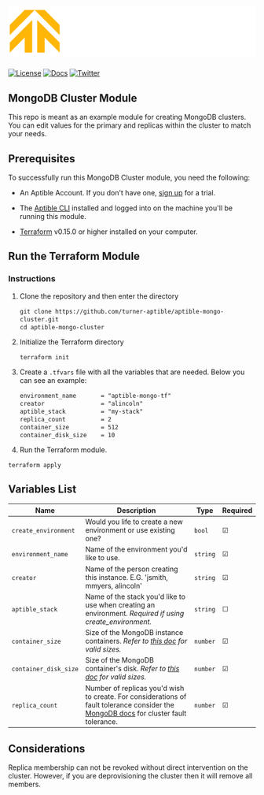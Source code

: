 # [![Aptible](./assets/aptible.svg)](https://aptible.com/)

[![License](https://img.shields.io/badge/License-Apache_2.0-blue.svg)](https://opensource.org/licenses/Apache-2.0)
[![Docs](https://img.shields.io/badge/docs-current-brightgreen.svg)](https://deploy-docs.aptible.com/docs)
[![Twitter](https://img.shields.io/twitter/follow/aptible.svg?style=social)](https://twitter.com/intent/follow?screen_name=aptible)

## MongoDB Cluster Module

This repo is meant as an example module for creating MongoDB clusters. You can edit values for the primary and replicas within the cluster to match your needs.

## Prerequisites

To successfully run this MongoDB Cluster module, you need the following:

* An Aptible Account. If you don't have one, [sign up](https://dashboard.aptible.com/signup) for a trial.

* The [Aptible CLI](https://deploy-docs.aptible.com/docs/cli) installed and logged into on the machine you'll be running this module.

* [Terraform](https://developer.hashicorp.com/terraform/tutorials/aws-get-started/install-cli) v0.15.0 or higher installed on your computer.

## Run the Terraform Module

### Instructions

1. Clone the repository and then enter the directory

    ```console
    git clone https://github.com/turner-aptible/aptible-mongo-cluster.git
    cd aptible-mongo-cluster
    ```

2. Initialize the Terraform directory

    ```console
    terraform init
    ```

3. Create a `.tfvars` file with all the variables that are needed. Below you can see an example:

    ```hcl
    environment_name       = "aptible-mongo-tf"
    creator                = "alincoln"
    aptible_stack          = "my-stack"
    replica_count          = 2
    container_size         = 512
    container_disk_size    = 10
    ```

4. Run the Terraform module.

  ```console
  terraform apply
  ```

## Variables List


| Name | Description | Type | Required |
| ---- | ----------- | ---- |-------- |
| `create_environment` | Would you life to create a new environment or use existing one?  | `bool` | &#9745; |
| `environment_name` | Name of the environment you'd like to use. | `string` | &#9745; |
| `creator` | Name of the person creating this instance. E.G. 'jsmith, mmyers, alincoln' | `string` | &#9745; |
| `aptible_stack` | Name of the stack you'd like to use when creating an environment. _Required if using create_environment._  | `string` | &#9744; |
| `container_size` | Size of the MongoDB instance containers. _Refer to [this doc](https://deploy-docs.aptible.com/docs/database-scaling#ram-scaling) for valid sizes._ | `number` | &#9745; |
| `container_disk_size` | Size of the MongoDB container's disk. _Refer to [this doc](https://deploy-docs.aptible.com/docs/database-scaling#disk-scaling) for valid sizes._  | `number` | &#9745; |
| `replica_count` | Number of replicas you'd wish to create. For considerations of fault tolerance consider the [MongoDB docs](https://www.mongodb.com/docs/manual/core/replica-set-architectures/#consider-fault-tolerance) for cluster fault tolerance. | `number` | &#9745; |

## Considerations

Replica membership can not be revoked without direct intervention on the cluster. However, if you are deprovisioning the cluster then it will remove all members.
